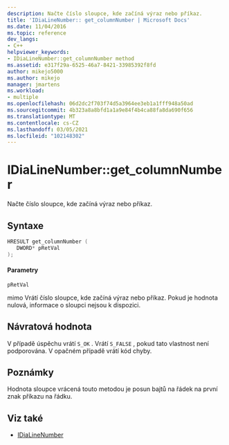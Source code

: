```yaml
---
description: Načte číslo sloupce, kde začíná výraz nebo příkaz.
title: 'IDiaLineNumber:: get_columnNumber | Microsoft Docs'
ms.date: 11/04/2016
ms.topic: reference
dev_langs:
- C++
helpviewer_keywords:
- IDiaLineNumber::get_columnNumber method
ms.assetid: e317f29a-6525-46a7-8421-33985392f8fd
author: mikejo5000
ms.author: mikejo
manager: jmartens
ms.workload:
- multiple
ms.openlocfilehash: 06d2dc2f703f74d5a3964ee3eb1a1fff948a50ad
ms.sourcegitcommit: 4b323a8a8bfd1a1a9e84f4b4ca88fa8da690f656
ms.translationtype: MT
ms.contentlocale: cs-CZ
ms.lasthandoff: 03/05/2021
ms.locfileid: "102148302"
---
```

# <a name="idialinenumberget_columnnumber"></a>IDiaLineNumber::get_columnNumber
Načte číslo sloupce, kde začíná výraz nebo příkaz.

## <a name="syntax"></a>Syntaxe

```cpp
HRESULT get_columnNumber ( 
   DWORD* pRetVal
);
```

#### <a name="parameters"></a>Parametry
 `pRetVal`

mimo Vrátí číslo sloupce, kde začíná výraz nebo příkaz. Pokud je hodnota nulová, informace o sloupci nejsou k dispozici.

## <a name="return-value"></a>Návratová hodnota
 V případě úspěchu vrátí `S_OK` . Vrátí `S_FALSE` , pokud tato vlastnost není podporována. V opačném případě vrátí kód chyby.

## <a name="remarks"></a>Poznámky
 Hodnota sloupce vrácená touto metodou je posun bajtů na řádek na první znak příkazu na řádku.

## <a name="see-also"></a>Viz také
- [IDiaLineNumber](../../debugger/debug-interface-access/idialinenumber.md)
